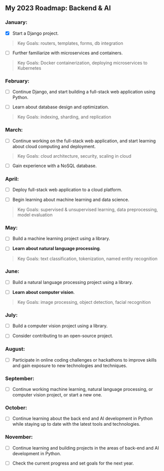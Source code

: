 
## My 2023 Roadmap: Backend & AI

  

### January:

- [x] Start a Django project.
> Key Goals: routers, templates, forms, db integration
- [ ] Further familiarize with microservices and containers.
> Key Goals: Docker containerization, deploying microservices to Kubernetes
  

### February:

- [ ] Continue Django, and start building a full-stack web application using Python.

- [ ] Learn about database design and optimization.
> Key Goals: indexing, sharding, and replication
  
### March:

- [ ] Continue working on the full-stack web application, and start learning about cloud computing and deployment.
> Key Goals: cloud architecture, security, scaling in cloud
- [ ] Gain experience with a NoSQL database.

  

### April:

- [ ] Deploy full-stack web application to a cloud platform.

- [ ] Begin learning about machine learning and data science.
> Key Goals: supervised & unsupervised learning, data preprocessing, model evaluation
  

### May:

- [ ] Build a machine learning project using a library.

- [ ] **Learn about natural language processing**.
> Key Goals: text classification, tokenization, named entity recognition
  

### June:

- [ ] Build a natural language processing project using a library.

- [ ] **Learn about computer vision**.
> Key Goals: image processing, object detection, facial recognition
  

### July:

- [ ] Build a computer vision project using a library.

- [ ] Consider contributing to an open-source project.

  

### August:

- [ ] Participate in online coding challenges or hackathons to improve skills and gain exposure to new technologies and techniques.

  

### September:

- [ ] Continue working machine learning, natural language processing, or computer vision project, or start a new one.

  

### October:

- [ ] Continue learning about the back end and AI development in Python while staying up to date with the latest tools and technologies.

  

### November:

- [ ] Continue learning and building projects in the areas of back-end and AI development in Python.

- [ ] Check the current progress and set goals for the next year.
